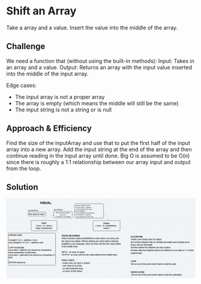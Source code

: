 # Shift an Array

Take a array and a value. Insert the value into the middle of the array.

## Challenge

We need a function that (without using the built-in methods):
Input: Takes in an array and a value.
Output: Returns an array with the input value inserted into the middle of the input array.

Edge cases:
 - The input array is not a proper array
 - The array is empty (which means the middle will still be the same)  
 - The input string is not a string or is null

## Approach & Efficiency

Find the size of the inputArray and use that to put the first half of the input array into a new array.
Add the input string at the end of the array and then continue reading in the input array until done.
Big O is assumed to be O(n) since there is roughly a 1:1 relationship between our array input and output from the loop.

## Solution

![code-challenge-0X](assets/array-shift.png)